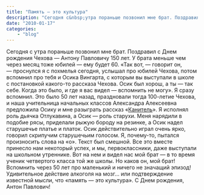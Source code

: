 ```yaml
---
title: "Память — это культура"
description: "Сегодня с&nbsp;утра пораньше позвонил мне брат. Поздравил с&nbsp;Днем рождения Чехова&nbsp;&mdash; Антону Павловичу 150&nbsp;лет. У&nbsp;брата меньше чем через месяц тоже юбилей&nbsp;&mdash; ему будет&nbsp;60. &laquo;Так вот,&nbsp;&mdash; говорит&nbsp;он,&nbsp;&mdash; проснулся я&nbsp;с&nbsp;похмелья сегодня, услышал про юбилей Чехова, потом вспомнил про тебя и&nbsp;Осика Вингарта, с&nbsp;которым вы&nbsp;выступали в&nbsp;школе с&nbsp;постановкой какого-то рассказа Чехова&raquo;."
date: "2010-01-17"
categories: 
    - "blog"
---
```


Сегодня с утра пораньше позвонил мне брат. Поздравил с Днем рождения Чехова —&nbsp;Антону Павловичу 150&nbsp;лет. У брата меньше чем через месяц тоже юбилей —&nbsp;ему будет&nbsp;60. «Так вот, —&nbsp;говорит он, —&nbsp;проснулся я с похмелья сегодня, услышал про юбилей Чехова, потом вспомнил про тебя и Осика Вингарта, с которым вы выступали в школе с постановкой какого-то рассказа Чехова. Осик был хорош, а ты —&nbsp;так себе. Когда это было, и где я вас видел —&nbsp;вспомнить не могу». Я сразу вспомнил. Это было 50 лет назад, праздновали тогда 100-летие Чехова, и наша учительница начальных классов Александра Алексеевна предложила Осику и мне разыграть рассказ «<a href="http://public-library.narod.ru/Chekhov.Anton/kanitel.html" rel="nofollow">Канитель</a>». Я исполнял роль дьячка Отлукавина, а Осик —&nbsp;роль старухи. Меня нарядили в подобие рясы, приделали рыжую бороду на резинке, а Осик надел старушечье платье и платок. Осик действительно играл очень ярко, говорил скрипучим старушечьим голосом. Я, почему-то, пытался произносить слова на «о». Текст был смешной. Все это вместе принесло нам некоторый успех, и мы, первоклассники, даже выступали на школьном утреннике. Вот на нем и видел нас мой брат —&nbsp;в то время ученик четвертого класса той же школы. Но каков он, мой брат! Вспомнить через 50 лет про маленький и ничего не значащий эпизод! Удивительное действие алкоголя на мозг… или подтверждение известной мысли, что «память —&nbsp;это культура». С Днем рождения, Антон Павлович!
